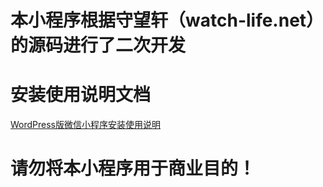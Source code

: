 # 本小程序根据守望轩（watch-life.net）的源码进行了二次开发

# 安装使用说明文档

<a href="https://www.kancloud.cn/hnxeguo/wpforwx" target="_blank" rel="noopener">WordPress版微信小程序安装使用说明</a>

# 请勿将本小程序用于商业目的！



